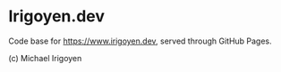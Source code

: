 # Irigoyen.dev

Code base for https://www.irigoyen.dev, served through GitHub Pages.

(c) Michael Irigoyen
